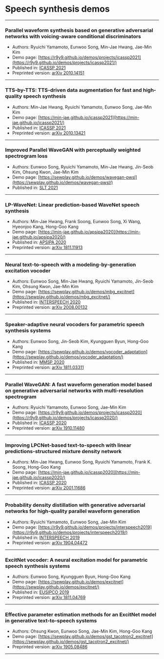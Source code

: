 # Speech synthesis demos
---

### Parallel waveform synthesis based on generative adversarial networks with voicing-aware conditional discriminators
- Authors: Ryuichi Yamamoto, Eunwoo Song, Min-Jae Hwang, Jae-Min Kim
- Demo page: [https://r9y9.github.io/demos/projects/icassp2021](https://r9y9.github.io/demos/projects/icassp2021/)
- Published in: [ICASSP 2021](https://2021.ieeeicassp.org/)
- Preprinted version: [arXiv 2010.14151](https://arxiv.org/abs/2010.14151/)

---

### TTS-by-TTS: TTS-driven data augmentation for fast and high-quality speech synthesis
- Authors: Min-Jae Hwang, Ryuichi Yamamoto, Eunwoo Song, Jae-Min Kim
- Demo page: [https://min-jae.github.io/icassp2021](https://min-jae.github.io/icassp2021/)
- Published in: [ICASSP 2021](https://2021.ieeeicassp.org/)
- Preprinted version: [arXiv 2010.13421](https://arxiv.org/abs/2010.13421/)

---

### Improved Parallel WaveGAN with perceptually weighted spectrogram loss
- Authors: Eunwoo Song, Ryuichi Yamamoto, Min-Jae Hwang, Jin-Seob Kim, Ohsung Kwon, Jae-Min Kim
- Demo page: [https://sewplay.github.io/demos/wavegan-pwsl](https://sewplay.github.io/demos/wavegan-pwsl/)
- Published in: [SLT 2021](http://www.slt2020.org/)

---
### LP-WaveNet: Linear prediction-based WaveNet speech synthesis
- Authors: Min-Jae Hwang, Frank Soong, Eunwoo Song, Xi Wang, Hyeonjoo Kang, Hong-Goo Kang
- Demo page: [https://min-jae.github.io/apsipa2020](https://min-jae.github.io/apsipa2020/)
- Published in: [APSIPA 2020](http://www.apsipa2020.org/)
- Preprinted version: [arXiv 1811.11913](https://arxiv.org/abs/1811.11913/)

---

### Neural text-to-speech with a modeling-by-generation excitation vocoder
- Authors: Eunwoo Song, Min-Jae Hwang, Ryuichi Yamamoto, Jin-Seob Kim, Ohsung Kwon, Jae-Min Kim
- Demo page: [https://sewplay.github.io/demos/mbg_excitnet](https://sewplay.github.io/demos/mbg_excitnet/)
- Published in: [INTERSPEECH 2020](http://www.interspeech2020.org/)
- Preprinted version:  [arXiv 2008.00132](https://arxiv.org/abs/2008.00132/)

---

### Speaker-adaptive neural vocoders for parametric speech synthesis systems
- Authors: Eunwoo Song, Jin-Seob Kim, Kyungguen Byun, Hong-Goo Kang
- Demo page: [https://sewplay.github.io/demos/vocoder_adaptation](https://sewplay.github.io/demos/vocoder_adaptation/)
- Published in: [MMSP 2020](https://attend.ieee.org/mmsp-2020/)
- Preprinted version: [arXiv 1811.03311](https://arxiv.org/abs/1811.03311/)

---

### Parallel WaveGAN: A fast waveform generation model based on generative adversarial networks with multi-resolution spectrogram
- Authors: Ryuichi Yamamoto, Eunwoo Song, Jae-Min Kim
- Demo page: [https://r9y9.github.io/demos/projects/icassp2020](https://r9y9.github.io/demos/projects/icassp2020/)
- Published in: [ICASSP 2020](https://2020.ieeeicassp.org/)
- Preprinted version: [arXiv 1910.11480](https://arxiv.org/abs/1910.11480/)

---

### Improving LPCNet-based text-to-speech with linear predictions-structured mixture density network
- Authors: Min-Jae Hwang, Eunwoo Song, Ryuichi Yamamoto, Frank K. Soong, Hong-Goo Kang
- Demo page: [https://min-jae.github.io/icassp2020](https://min-jae.github.io/icassp2020/)
- Published in: [ICASSP 2020](https://2020.ieeeicassp.org/)
- Preprinted version: [arXiv 2001.11686](https://arxiv.org/abs/2001.11686/)

---

### Probability density distillation with generative adversarial networks for high-quality parallel waveform generation
- Authors: Ryuichi Yamamoto, Eunwoo Song, Jae-Min Kim
- Demo page: [https://r9y9.github.io/demos/projects/interspeech2019](https://r9y9.github.io/demos/projects/interspeech2019/)
- Published in: [INTERSPEECH 2019](http://interspeech2019.org)
- Preprinted version: [arXiv 1904.04472](https://arxiv.org/abs/1904.04472/)

---

### ExcitNet vocoder: A neural excitation model for parametric speech synthesis systems
- Authors: Eunwoo Song, Kyungguen Byun, Hong-Goo Kang
- Demo page: [https://sewplay.github.io/demos/excitnet](https://sewplay.github.io/demos/excitnet/)
- Published in: [EUSIPCO 2019](http://eusipco2019.org)
- Preprinted version: [arXiv 1811.04769](https://arxiv.org/abs/1811.04769/)

---

### Effective parameter estimation methods for an ExcitNet model in generative text-to-speech systems
- Authors: Ohsung Kwon, Eunwoo Song, Jae-Min Kim, Hong-Goo Kang
- Demo page: [https://sewplay.github.io/demos/gst_tacotron2_excitnet](https://sewplay.github.io/demos/gst_tacotron2_excitnet/)
- Preprinted version: [arXiv 1905.08486](https://arxiv.org/abs/1905.08486/)

---


